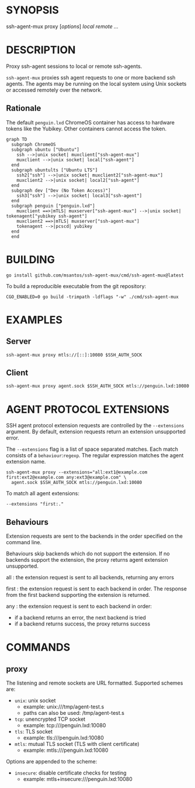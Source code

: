 # SYNOPSIS

ssh-agent-mux proxy [*options*] *local* *remote* *...*

# DESCRIPTION

Proxy ssh-agent sessions to local or remote ssh-agents.

`ssh-agent-mux` proxies ssh agent requests to one or more backend ssh
agents. The agents may be running on the local system using Unix sockets
or accessed remotely over the network.

## Rationale

The default `penguin.lxd` ChromeOS container has access to hardware
tokens like the Yubikey. Other containers cannot access the token.

```mermaid
graph TD
  subgraph ChromeOS
  subgraph ubuntu ["Ubuntu"]
    ssh -->|unix socket| muxclient["ssh-agent-mux"]
    muxclient -->|unix socket| local["ssh-agent"]
  end
  subgraph ubuntults ["Ubuntu LTS"]
    ssh2["ssh"] -->|unix socket| muxclient2["ssh-agent-mux"]
    muxclient2 -->|unix socket| local2["ssh-agent"]
  end
  subgraph dev ["Dev (No Token Access)"]
    ssh3["ssh"] -->|unix socket| local3["ssh-agent"]
  end
  subgraph penguin ["penguin.lxd"]
    muxclient ==>|mTLS| muxserver["ssh-agent-mux"] -->|unix socket| tokenagent["yubikey ssh-agent"]
    muxclient2 ==>|mTLS| muxserver["ssh-agent-mux"]
    tokenagent -->|pcscd| yubikey
  end
  end
```

# BUILDING

```
go install github.com/msantos/ssh-agent-mux/cmd/ssh-agent-mux@latest
```

To build a reproducible executable from the git repository:

```
CGO_ENABLED=0 go build -trimpath -ldflags "-w" ./cmd/ssh-agent-mux
```

# EXAMPLES

## Server

```
ssh-agent-mux proxy mtls://[::]:10080 $SSH_AUTH_SOCK
```

## Client

```
ssh-agent-mux proxy agent.sock $SSH_AUTH_SOCK mtls://penguin.lxd:10080
```

# AGENT PROTOCOL EXTENSIONS

SSH agent protocol extension requests are controlled by the `--extensions`
argument. By default, extension requests return an extension unsupported
error.

The `--extensions` flag is a list of space separated matches. Each match
consists of a `behaviour`:`regexp`. The regular expression matches the
agent extension name.

```
ssh-agent-mux proxy --extensions="all:ext1@example.com first:ext2@example.com any:ext3@example.com" \
  agent.sock $SSH_AUTH_SOCK mtls://penguin.lxd:10080
```

To match all agent extensions:

```
--extensions "first:."
```

## Behaviours

Extension requests are sent to the backends in the order specified on
the command line.

Behaviours skip backends which do not support the extension. If no
backends support the extension, the proxy returns agent extension
unsupported.

all
: the extension request is sent to all backends, returning any errors

first
: the extension request is sent to each backend in order. The response
from the first backend supporting the extension is returned.

any
: the extension request is sent to each backend in order:
* if a backend returns an error, the next backend is tried
* if a backend returns success, the proxy returns success

# COMMANDS

## proxy

The listening and remote sockets are URL formatted. Supported schemes are:

* `unix`: unix socket
  * example: unix:///tmp/agent-test.s
  * paths can also be used: /tmp/agent-test.s
* `tcp`: unencrypted TCP socket
  * example: tcp:///penguin.lxd:10080
* `tls`: TLS socket
  * example: tls:///penguin.lxd:10080
* `mtls`: mutual TLS socket (TLS with client certificate)
  * example: mtls:///penguin.lxd:10080

Options are appended to the scheme:
* `insecure`: disable certificate checks for testing
  * example: mtls+insecure:///penguin.lxd:10080
